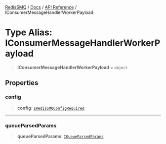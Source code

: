 [RedisSMQ](../../../README.md) / [Docs](../../README.md) / [API Reference](../README.md) / IConsumerMessageHandlerWorkerPayload

# Type Alias: IConsumerMessageHandlerWorkerPayload

> **IConsumerMessageHandlerWorkerPayload** = `object`

## Properties

### config

> **config**: [`IRedisSMQConfigRequired`](../interfaces/IRedisSMQConfigRequired.md)

***

### queueParsedParams

> **queueParsedParams**: [`IQueueParsedParams`](../interfaces/IQueueParsedParams.md)
